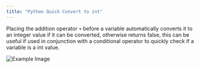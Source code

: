 ```yaml
---
title: "Python Quick Convert to int"
---
```


Placing the addition operator `+` before a variable automatically converts it to an integer value if it can be converted, otherwise returns false, this can be useful if used in conjunction with a conditional operator to quickly check if a variable is a int value.

![Example Image](https://i.imgur.com/askqMzl.png)
